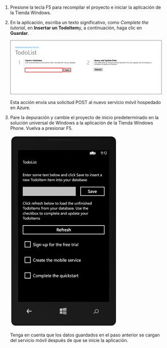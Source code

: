 ﻿
1. Presione la tecla F5 para recompilar el proyecto e iniciar la aplicación de la Tienda Windows.

2. En la aplicación, escriba un texto significativo, como *Complete the tutorial*, en **Insertar un TodoItem**y, a continuación, haga clic en **Guardar**.

	![](./media/mobile-services-windows-universal-test-app/mobile-quickstart-startup.png)

	Esta acción envía una solicitud POST al nuevo servicio móvil hospedado en Azure.

3. Pare la depuración y cambie el proyecto de inicio predeterminado en la solución universal de Windows a la aplicación de la Tienda Windows Phone. Vuelva a presionar F5.

	![](./media/mobile-services-windows-universal-test-app/mobile-quickstart-completed-wp8.png)
	
	Tenga en cuenta que los datos guardados en el paso anterior se cargan del servicio móvil después de que se inicie la aplicación.


<!--HONumber=42-->
